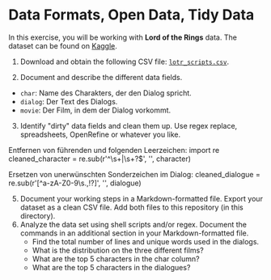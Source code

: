 # Data Formats, Open Data, Tidy Data

In this exercise, you will be working with **Lord of the Rings** data. The dataset can be found on [Kaggle](https://www.kaggle.com/paultimothymooney/lord-of-the-rings-data). 

1. Download and obtain the following CSV file: [`lotr_scripts.csv`](https://www.kaggle.com/datasets/paultimothymooney/lord-of-the-rings-data?select=lotr_scripts.csv).

2. Document and describe the different data fields.
- `char`: Name des Charakters, der den Dialog spricht.
- `dialog`: Der Text des Dialogs.
- `movie`: Der Film, in dem der Dialog vorkommt.


3. Identify "dirty" data fields and clean them up. Use regex replace, spreadsheets, OpenRefine or whatever you like.

Entfernen von führenden und folgenden Leerzeichen:
import re
cleaned_character = re.sub(r'^\s+|\s+?$', '', character)

Ersetzen von unerwünschten Sonderzeichen im Dialog:
cleaned_dialogue = re.sub(r'[^a-zA-Z0-9\s.,!?]', '', dialogue)


5. Document your working steps in a Markdown-formatted file. Export your dataset as a clean CSV file. Add both files to this repository (in this directory). 
6. Analyze the data set using shell scripts and/or regex. Document the commands in an additional section in your Markdown-formatted file. 
    * Find the total number of lines and unique words used in the dialogs. 
    * What is the distribution on the three different films? 
    * What are the top 5 characters in the char column?
    * What are the top 5 characters in the dialogues?





